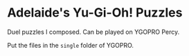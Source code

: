 # Adelaide's Yu-Gi-Oh! Puzzles

Duel puzzles I composed. Can be played on YGOPRO Percy.

Put the files in the `single` folder of YGOPRO.
